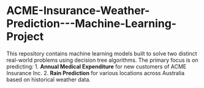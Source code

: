 # ACME-Insurance-Weather-Prediction---Machine-Learning-Project
 This repository contains machine learning models built to solve two distinct real-world problems using decision tree algorithms. The primary focus is on predicting:  1. **Annual Medical Expenditure** for new customers of ACME Insurance Inc. 2. **Rain Prediction** for various locations across Australia based on historical weather data.

